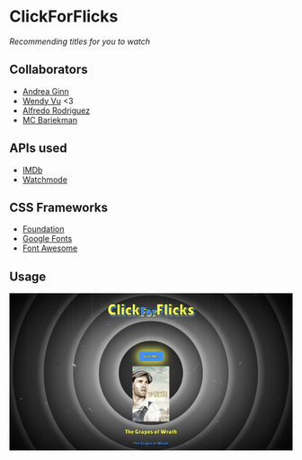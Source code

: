# ClickForFlicks
*Recommending titles for you to watch*


## Collaborators
* [Andrea Ginn](https://github.com/andreaginn)
* [Wendy Vu](https://github.com/chewytaro) <3
* [Alfredo Rodriguez](https://github.com/AlfredRodr)
* [MC Bariekman](https://github.com/mcbariekman)

## APIs used
* [IMDb](https://imdb-api.com/api)
* [Watchmode](https://api.watchmode.com/)

## CSS Frameworks
* [Foundation](https://get.foundation/index.html)
* [Google Fonts](https://developers.google.com/fonts/docs/developer_api#APIKey)
* [Font Awesome](https://fontawesome.com/)

## Usage
![Live Page](./assets/images/usage.png)


